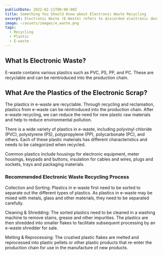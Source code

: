```yaml
---
publishDate: 2022-02-11T00:00:00Z
title: Something You Should Know about Electronic Waste Recycling
excerpt: Electronic Waste (E-Waste) refers to discarded electronic devices like cell phones, computers, and appliances. These devices contain plastics that can be recycled to reduce environmental pollution.
image: ~/assets/images/e_waste.png
tags:
  - Recycling
  - Plastic
  - E-waste
---
```

## What Is Electronic Waste?
E-waste contains various plastics such as PVC, PS, PP, and PC. These are recyclable and can be reintroduced into the production chain.

## What Are the Plastics of the Electronic Scrap?
The plastics in e-waste are recyclable. Through recycling and reclamation, plastics from e-waste can be reintroduced into the production chain. After e-waste recycling, we can reduce the need for new plastic raw materials and help to reduce environmental pollution.

There is a wide variety of plastics in e-waste, including polyvinyl chloride (PVC), polystyrene (PS), polypropylene (PP), polycarbonate (PC), and others. Each of these plastic materials has different characteristics and needs to be categorized when recycled.

Common plastics include housings for electronic equipment, meter housings, keypads and buttons, insulation for cables and wires, plugs and sockets, trays and packaging materials.


### Recommended Electronic Waste Recycling Process
Collection and Sorting: Plastics in e-waste first need to be sorted to separate out the different types of plastics. As plastics in e-waste may be mixed with metals, glass and other materials, they need to be separated carefully.

Cleaning & Shredding: The sorted plastics need to be cleaned in a washing machine to remove stains, grease and other impurities. The plastics are then shredded into smaller flakes to facilitate subsequent processing by an e-waste shredder for sale.

Melting & Reprocessing: The crushed plastic flakes are melted and reprocessed into plastic pellets or other plastic products that re-enter the production chain for use in the manufacture of new products.

